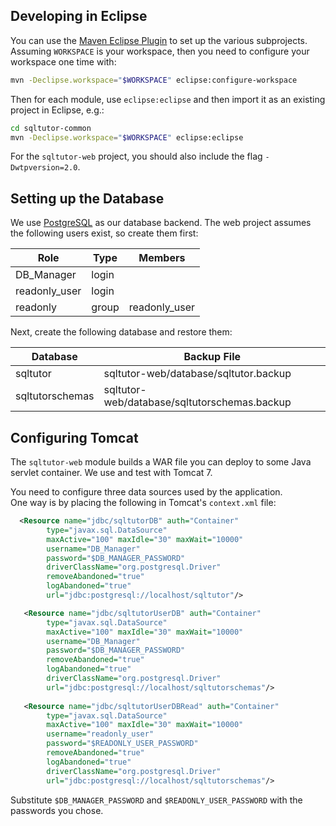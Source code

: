 ## Developing in Eclipse

You can use the [Maven Eclipse Plugin](https://maven.apache.org/plugins/maven-eclipse-plugin/) 
to set up the various subprojects.  Assuming 
`WORKSPACE` is your workspace, then you need to configure your workspace 
one time with:

```sh
mvn -Declipse.workspace="$WORKSPACE" eclipse:configure-workspace
```

Then for each module, use `eclipse:eclipse` and then import it as an 
existing project in Eclipse, e.g.:

```sh
cd sqltutor-common
mvn -Declipse.workspace="$WORKSPACE" eclipse:eclipse
```

For the `sqltutor-web` project, you should also include the flag
`-Dwtpversion=2.0`.

## Setting up the Database

We use [PostgreSQL](http://www.postgresql.org) as our database backend.
The web project assumes the following users exist, so create them first:

Role|Type|Members
----|----|-------
DB_Manager | login | &nbsp;
readonly_user | login | &nbsp;
readonly | group | readonly_user

Next, create the following database and restore them:

Database|Backup File
--------|-----------
sqltutor|sqltutor-web/database/sqltutor.backup
sqltutorschemas|sqltutor-web/database/sqltutorschemas.backup

## Configuring Tomcat

The `sqltutor-web` module builds a WAR file you can deploy to 
some Java servlet container.  We use and test with Tomcat 7.

You need to configure three data sources used by the application.  
One way is by placing the following in Tomcat's `context.xml` file:

```xml
  <Resource name="jdbc/sqltutorDB" auth="Container"
        type="javax.sql.DataSource"
        maxActive="100" maxIdle="30" maxWait="10000"
        username="DB_Manager"
        password="$DB_MANAGER_PASSWORD"
        driverClassName="org.postgresql.Driver"
        removeAbandoned="true"
        logAbandoned="true"
        url="jdbc:postgresql://localhost/sqltutor"/>

   <Resource name="jdbc/sqltutorUserDB" auth="Container"
        type="javax.sql.DataSource"
        maxActive="100" maxIdle="30" maxWait="10000"
        username="DB_Manager"
        password="$DB_MANAGER_PASSWORD"
        removeAbandoned="true"
        logAbandoned="true"
        driverClassName="org.postgresql.Driver"
        url="jdbc:postgresql://localhost/sqltutorschemas"/>
        
   <Resource name="jdbc/sqltutorUserDBRead" auth="Container"
        type="javax.sql.DataSource"
        maxActive="100" maxIdle="30" maxWait="10000"
        username="readonly_user"
        password="$READONLY_USER_PASSWORD"
        removeAbandoned="true"
        logAbandoned="true"
        driverClassName="org.postgresql.Driver"
        url="jdbc:postgresql://localhost/sqltutorschemas"/>
```

Substitute `$DB_MANAGER_PASSWORD` and `$READONLY_USER_PASSWORD` with the passwords 
you chose.
 
